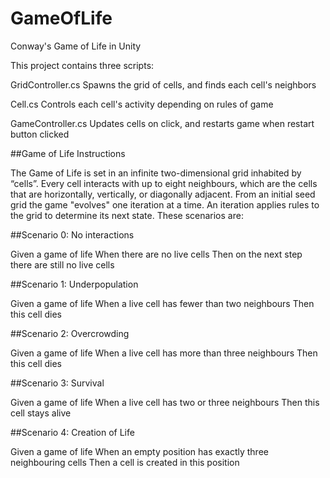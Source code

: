 # GameOfLife
Conway's Game of Life in Unity

This project contains three scripts:

GridController.cs
Spawns the grid of cells, and finds each cell's neighbors

Cell.cs
Controls each cell's activity depending on rules of game

GameController.cs
Updates cells on click, and restarts game when restart button clicked

##Game of Life Instructions

The Game of Life is set in an infinite two-dimensional grid inhabited by “cells”.
Every cell interacts with up to eight neighbours, which are the cells that are
horizontally, vertically, or diagonally adjacent.
From an initial seed grid the game &quot;evolves&quot; one iteration at a time. An iteration
applies rules to the grid to determine its next state. These scenarios are:

##Scenario 0: No interactions

Given a game of life
When there are no live cells
Then on the next step there are still no live cells

##Scenario 1: Underpopulation

Given a game of life
When a live cell has fewer than two neighbours
Then this cell dies

##Scenario 2: Overcrowding

Given a game of life
When a live cell has more than three neighbours
Then this cell dies

##Scenario 3: Survival

Given a game of life
When a live cell has two or three neighbours
Then this cell stays alive

##Scenario 4: Creation of Life

Given a game of life
When an empty position has exactly three neighbouring cells
Then a cell is created in this position
